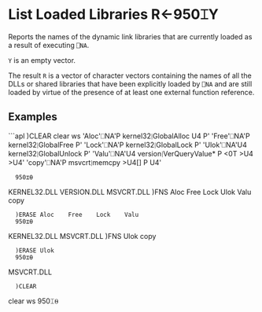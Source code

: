 
<!-- Hidden search keywords -->
<div style="display: none;">
  950⌶
</div>






<h1 class="heading"><span class="name">List Loaded Libraries</span> <span class="command">R←950⌶Y</span></h1>



Reports the names of the dynamic link libraries that are currently loaded as a result of executing `⎕NA`.


`Y` is an empty vector.


The result `R` is a vector of character vectors containing  the names of all the DLLs or shared libraries that have been explicitly loaded by `⎕NA` and are still loaded by virtue of the presence of at least one external function reference.


<h2 class="example">Examples</h2>
```apl
      )CLEAR
clear ws
      'Aloc'⎕NA'P kernel32∣GlobalAlloc U4 P'
      'Free'⎕NA'P kernel32∣GlobalFree P'
      'Lock'⎕NA'P kernel32∣GlobalLock P'
      'Ulok'⎕NA'U4 kernel32∣GlobalUnlock P'
      'Valu'⎕NA'U4 version∣VerQueryValue* P <0T >U4 >U4'
      'copy'⎕NA'P msvcrt∣memcpy >U4[] P U4'
 
      950⌶⍬
 KERNEL32.DLL  VERSION.DLL  MSVCRT.DLL 
      )FNS
Aloc    Free    Lock    Ulok    Valu    copy

      )ERASE Aloc    Free    Lock    Valu 
      950⌶⍬
 KERNEL32.DLL  MSVCRT.DLL 
      )FNS
Ulok    copy

      )ERASE Ulok
      950⌶⍬
 MSVCRT.DLL 

      )CLEAR
clear ws
      950⌶⍬


```


